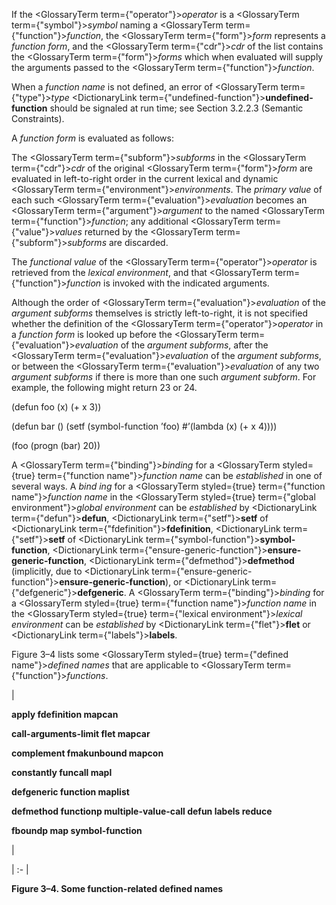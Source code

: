  



If the <GlossaryTerm  term={"operator"}><i>operator</i></GlossaryTerm> is a <GlossaryTerm  term={"symbol"}><i>symbol</i></GlossaryTerm> naming a <GlossaryTerm  term={"function"}><i>function</i></GlossaryTerm>, the <GlossaryTerm  term={"form"}><i>form</i></GlossaryTerm> represents a *function form*, and the <GlossaryTerm  term={"cdr"}><i>cdr</i></GlossaryTerm> of the list contains the <GlossaryTerm  term={"form"}><i>forms</i></GlossaryTerm> which when evaluated will supply the arguments passed to the <GlossaryTerm  term={"function"}><i>function</i></GlossaryTerm>. 



When a *function name* is not defined, an error of <GlossaryTerm  term={"type"}><i>type</i></GlossaryTerm> <DictionaryLink  term={"undefined-function"}><b>undefined-function</b></DictionaryLink> should be signaled at run time; see Section 3.2.2.3 (Semantic Constraints). 



A *function form* is evaluated as follows: 



The <GlossaryTerm  term={"subform"}><i>subforms</i></GlossaryTerm> in the <GlossaryTerm  term={"cdr"}><i>cdr</i></GlossaryTerm> of the original <GlossaryTerm  term={"form"}><i>form</i></GlossaryTerm> are evaluated in left-to-right order in the current lexical and dynamic <GlossaryTerm  term={"environment"}><i>environments</i></GlossaryTerm>. The *primary value* of each such <GlossaryTerm  term={"evaluation"}><i>evaluation</i></GlossaryTerm> becomes an <GlossaryTerm  term={"argument"}><i>argument</i></GlossaryTerm> to the named <GlossaryTerm  term={"function"}><i>function</i></GlossaryTerm>; any additional <GlossaryTerm  term={"value"}><i>values</i></GlossaryTerm> returned by the <GlossaryTerm  term={"subform"}><i>subforms</i></GlossaryTerm> are discarded. 



The *functional value* of the <GlossaryTerm  term={"operator"}><i>operator</i></GlossaryTerm> is retrieved from the *lexical environment*, and that <GlossaryTerm  term={"function"}><i>function</i></GlossaryTerm> is invoked with the indicated arguments. 



Although the order of <GlossaryTerm  term={"evaluation"}><i>evaluation</i></GlossaryTerm> of the *argument subforms* themselves is strictly left-to-right, it is not specified whether the definition of the <GlossaryTerm  term={"operator"}><i>operator</i></GlossaryTerm> in a *function form* is looked up before the <GlossaryTerm  term={"evaluation"}><i>evaluation</i></GlossaryTerm> of the *argument subforms*, after the <GlossaryTerm  term={"evaluation"}><i>evaluation</i></GlossaryTerm> of the *argument subforms*, or between the <GlossaryTerm  term={"evaluation"}><i>evaluation</i></GlossaryTerm> of any two *argument subforms* if there is more than one such *argument subform*. For example, the following might return 23 or 24. 



(defun foo (x) (+ x 3))  







(defun bar () (setf (symbol-function ’foo) #’(lambda (x) (+ x 4)))) 



(foo (progn (bar) 20)) 



A <GlossaryTerm  term={"binding"}><i>binding</i></GlossaryTerm> for a <GlossaryTerm styled={true} term={"function name"}><i>function name</i></GlossaryTerm> can be *established* in one of several ways. A *bind ing* for a <GlossaryTerm styled={true} term={"function name"}><i>function name</i></GlossaryTerm> in the <GlossaryTerm styled={true} term={"global environment"}><i>global environment</i></GlossaryTerm> can be *established* by <DictionaryLink  term={"defun"}><b>defun</b></DictionaryLink>, <DictionaryLink  term={"setf"}><b>setf</b></DictionaryLink> of <DictionaryLink  term={"fdefinition"}><b>fdefinition</b></DictionaryLink>, <DictionaryLink  term={"setf"}><b>setf</b></DictionaryLink> of <DictionaryLink  term={"symbol-function"}><b>symbol-function</b></DictionaryLink>, <DictionaryLink  term={"ensure-generic-function"}><b>ensure-generic-function</b></DictionaryLink>, <DictionaryLink  term={"defmethod"}><b>defmethod</b></DictionaryLink> (implicitly, due to <DictionaryLink  term={"ensure-generic-function"}><b>ensure-generic-function</b></DictionaryLink>), or <DictionaryLink  term={"defgeneric"}><b>defgeneric</b></DictionaryLink>. A <GlossaryTerm  term={"binding"}><i>binding</i></GlossaryTerm> for a <GlossaryTerm styled={true} term={"function name"}><i>function name</i></GlossaryTerm> in the <GlossaryTerm styled={true} term={"lexical environment"}><i>lexical environment</i></GlossaryTerm> can be *established* by <DictionaryLink  term={"flet"}><b>flet</b></DictionaryLink> or <DictionaryLink  term={"labels"}><b>labels</b></DictionaryLink>. 



Figure 3–4 lists some <GlossaryTerm styled={true} term={"defined name"}><i>defined names</i></GlossaryTerm> that are applicable to <GlossaryTerm  term={"function"}><i>functions</i></GlossaryTerm>. 



|<p>**apply fdefinition mapcan** </p><p>**call-arguments-limit flet mapcar** </p><p>**complement fmakunbound mapcon** </p><p>**constantly funcall mapl** </p><p>**defgeneric function maplist** </p><p>**defmethod functionp multiple-value-call defun labels reduce** </p><p>**fboundp map symbol-function**</p>|

| :- |





**Figure 3–4. Some function-related defined names** 



